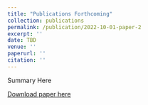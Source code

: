```yaml
---
title: "Publications Forthcoming"
collection: publications
permalink: /publication/2022-10-01-paper-2
excerpt: ''
date: TBD
venue: ''
paperurl: ''
citation: ''
---
```

Summary Here

[Download paper here]()
